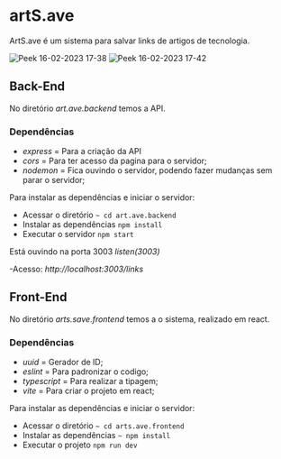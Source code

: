 # artS.ave
 ArtS.ave é um sistema para salvar links de artigos de tecnologia. 

![Peek 16-02-2023 17-38](https://user-images.githubusercontent.com/8356862/219483364-a188472c-ad63-456e-b927-e344b7e471b7.gif)
![Peek 16-02-2023 17-42](https://user-images.githubusercontent.com/8356862/219483865-6711de6f-648e-45f8-b05f-0c3cc8131058.gif)


## Back-End
No diretório _art.ave.backend_ temos a API.

### Dependências
- *express* = Para a criação da API
- *cors* = Para ter acesso da pagina para o servidor;
- *nodemon* = Fica ouvindo o servidor, podendo fazer mudanças sem parar o servidor;

Para instalar as dependências e iniciar o servidor:
- Acessar o diretório `~ cd art.ave.backend`
- Instalar as dependências `npm install`
- Executar o servidor `npm start`

Está ouvindo na porta 3003 _listen(3003)_

-Acesso: *http://localhost:3003/links*


## Front-End
No diretório _arts.save.frontend_ temos a o sistema, realizado em react.

### Dependências 
- *uuid* = Gerador de ID; 
- *eslint* = Para padronizar o codigo;
- *typescript* = Para realizar a tipagem;
- *vite* = Para criar o projeto em react;

Para instalar as dependências e iniciar o servidor:
- Acessar o diretório `~ cd arts.ave.frontend`
- Instalar as dependências `~ npm install`
- Executar o projeto `npm run dev`
